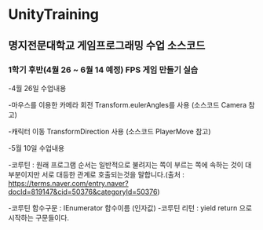 # UnityTraining
## 명지전문대학교 게임프로그래밍 수업 소스코드

### 1학기 후반(4월 26 ~ 6월 14 예정) FPS 게임 만들기 실습

-4월 26일 수업내용

  -마우스를 이용한 카메라 회전
  Transform.eulerAngles를 사용 (소스코드 Camera 참고)
  
  -캐릭터 이동
  TransformDirection 사용 (소스코드 PlayerMove 참고)
  
-5월 10일 수업내용

  -코루틴 : 원래 프로그램 순서는 일반적으로 불려지는 쪽이 부르는 쪽에 속하는 것이 대부분이지만 서로 대등한 관계로 호출되는것을 말합니다.(출처 : https://terms.naver.com/entry.naver?docId=819147&cid=50376&categoryId=50376)
  
  -코루틴 함수구문 : IEnumerator 함수이름 (인자값)
  -코루틴 리턴 : yield return 으로 시작하는 구문들이다.
  
